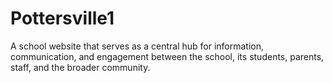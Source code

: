 # Pottersville1
A school website that serves as a central hub for information, communication, 
and engagement between the school, its students, parents, staff, and the broader community.
